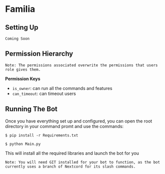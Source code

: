 # Familia

## Setting Up

```Coming Soon```


## Permission Hierarchy

```Note: The permissions associated overwrite the permissions that users role gives them.```

**Permission Keys**
- `is_owner`: can run all the commands and features
- `can_timeout`: can timeout users


## Running The Bot

Once you have everything set up and configured, you can open the root directory in your command promt and use the commands:

```shell
$ pip install -r Requirements.txt

$ python Main.py
```

This will install all the required libraries and launch the bot for you

```Note: You will need GIT installed for your bot to function, as the bot currently uses a branch of Nextcord for its slash commands.```